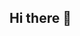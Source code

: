 ## Hi there 👋

<!--
**HSRisingSun/HSRisingSun** is a ✨ _special_ ✨ repository because its `README.md` (this file) appears on your GitHub profile.

Here are some ideas to get you started:

# Hyeonsung Ahn 👨‍🚀

Hi, I'm an embedded systems engineer passionate about space robotics and autonomous systems.  
I have 7+ years of experience in circuit design, embedded firmware, and 3 years of technical sales.  
Currently building robots in my spare time, with a long-term goal of contributing to planetary exploration missions.

<## 🚀 Current Projects
- Self-Balancing Robot – [View Project](https://github.com/ahnspace/self-balancing-robot)
- Line Following Robot – [View Project](https://github.com/ahnspace/line-follower)>

## 🛠 Skills
C, Embedded Systems, Firmware, PCB Design, Signal Integrity, Python, Git, English (Fluent)

## 💡 Goals
Develop ROS-based autonomous robot and contribute to space exploration technology by 2030.


- 🔭 I’m currently working on ...
- 🌱 I’m currently learning ...
- 👯 I’m looking to collaborate on ...
- 🤔 I’m looking for help with ...
- 💬 Ask me about ...
- 📫 How to reach me: ...
- 😄 Pronouns: ...
- ⚡ Fun fact: ...
-->
